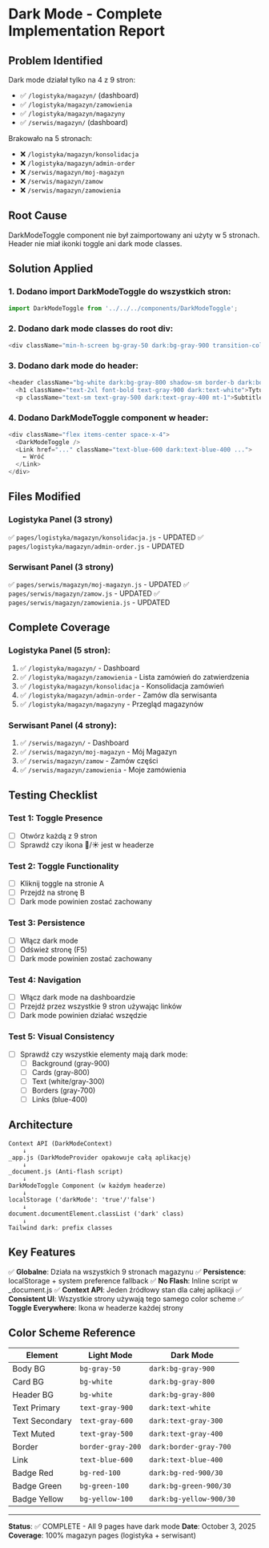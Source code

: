 # Dark Mode - Complete Implementation Report

## Problem Identified
Dark mode działał tylko na 4 z 9 stron:
- ✅ `/logistyka/magazyn/` (dashboard)
- ✅ `/logistyka/magazyn/zamowienia`
- ✅ `/logistyka/magazyn/magazyny`
- ✅ `/serwis/magazyn/` (dashboard)

Brakowało na 5 stronach:
- ❌ `/logistyka/magazyn/konsolidacja`
- ❌ `/logistyka/magazyn/admin-order`
- ❌ `/serwis/magazyn/moj-magazyn`
- ❌ `/serwis/magazyn/zamow`
- ❌ `/serwis/magazyn/zamowienia`

## Root Cause
DarkModeToggle component nie był zaimportowany ani użyty w 5 stronach. Header nie miał ikonki toggle ani dark mode classes.

## Solution Applied

### 1. Dodano import DarkModeToggle do wszystkich stron:
```javascript
import DarkModeToggle from '../../../components/DarkModeToggle';
```

### 2. Dodano dark mode classes do root div:
```javascript
<div className="min-h-screen bg-gray-50 dark:bg-gray-900 transition-colors">
```

### 3. Dodano dark mode do header:
```javascript
<header className="bg-white dark:bg-gray-800 shadow-sm border-b dark:border-gray-700">
  <h1 className="text-2xl font-bold text-gray-900 dark:text-white">Tytuł</h1>
  <p className="text-sm text-gray-500 dark:text-gray-400 mt-1">Subtitle</p>
```

### 4. Dodano DarkModeToggle component w header:
```javascript
<div className="flex items-center space-x-4">
  <DarkModeToggle />
  <Link href="..." className="text-blue-600 dark:text-blue-400 ...">
    ← Wróć
  </Link>
</div>
```

## Files Modified

### Logistyka Panel (3 strony)
✅ `pages/logistyka/magazyn/konsolidacja.js` - UPDATED
✅ `pages/logistyka/magazyn/admin-order.js` - UPDATED

### Serwisant Panel (3 strony)
✅ `pages/serwis/magazyn/moj-magazyn.js` - UPDATED
✅ `pages/serwis/magazyn/zamow.js` - UPDATED
✅ `pages/serwis/magazyn/zamowienia.js` - UPDATED

## Complete Coverage

### Logistyka Panel (5 stron):
1. ✅ `/logistyka/magazyn/` - Dashboard
2. ✅ `/logistyka/magazyn/zamowienia` - Lista zamówień do zatwierdzenia
3. ✅ `/logistyka/magazyn/konsolidacja` - Konsolidacja zamówień
4. ✅ `/logistyka/magazyn/admin-order` - Zamów dla serwisanta
5. ✅ `/logistyka/magazyn/magazyny` - Przegląd magazynów

### Serwisant Panel (4 strony):
1. ✅ `/serwis/magazyn/` - Dashboard
2. ✅ `/serwis/magazyn/moj-magazyn` - Mój Magazyn
3. ✅ `/serwis/magazyn/zamow` - Zamów części
4. ✅ `/serwis/magazyn/zamowienia` - Moje zamówienia

## Testing Checklist

### Test 1: Toggle Presence
- [ ] Otwórz każdą z 9 stron
- [ ] Sprawdź czy ikona 🌙/☀️ jest w headerze

### Test 2: Toggle Functionality
- [ ] Kliknij toggle na stronie A
- [ ] Przejdź na stronę B
- [ ] Dark mode powinien zostać zachowany

### Test 3: Persistence
- [ ] Włącz dark mode
- [ ] Odśwież stronę (F5)
- [ ] Dark mode powinien zostać zachowany

### Test 4: Navigation
- [ ] Włącz dark mode na dashboardzie
- [ ] Przejdź przez wszystkie 9 stron używając linków
- [ ] Dark mode powinien działać wszędzie

### Test 5: Visual Consistency
- [ ] Sprawdź czy wszystkie elementy mają dark mode:
  - [ ] Background (gray-900)
  - [ ] Cards (gray-800)
  - [ ] Text (white/gray-300)
  - [ ] Borders (gray-700)
  - [ ] Links (blue-400)

## Architecture

```
Context API (DarkModeContext)
    ↓
_app.js (DarkModeProvider opakowuje całą aplikację)
    ↓
_document.js (Anti-flash script)
    ↓
DarkModeToggle Component (w każdym headerze)
    ↓
localStorage ('darkMode': 'true'/'false')
    ↓
document.documentElement.classList ('dark' class)
    ↓
Tailwind dark: prefix classes
```

## Key Features

✅ **Globalne**: Działa na wszystkich 9 stronach magazynu
✅ **Persistence**: localStorage + system preference fallback
✅ **No Flash**: Inline script w _document.js
✅ **Context API**: Jeden źródłowy stan dla całej aplikacji
✅ **Consistent UI**: Wszystkie strony używają tego samego color scheme
✅ **Toggle Everywhere**: Ikona w headerze każdej strony

## Color Scheme Reference

| Element | Light Mode | Dark Mode |
|---------|-----------|-----------|
| Body BG | `bg-gray-50` | `dark:bg-gray-900` |
| Card BG | `bg-white` | `dark:bg-gray-800` |
| Header BG | `bg-white` | `dark:bg-gray-800` |
| Text Primary | `text-gray-900` | `dark:text-white` |
| Text Secondary | `text-gray-600` | `dark:text-gray-300` |
| Text Muted | `text-gray-500` | `dark:text-gray-400` |
| Border | `border-gray-200` | `dark:border-gray-700` |
| Link | `text-blue-600` | `dark:text-blue-400` |
| Badge Red | `bg-red-100` | `dark:bg-red-900/30` |
| Badge Green | `bg-green-100` | `dark:bg-green-900/30` |
| Badge Yellow | `bg-yellow-100` | `dark:bg-yellow-900/30` |

---

**Status**: ✅ COMPLETE - All 9 pages have dark mode
**Date**: October 3, 2025
**Coverage**: 100% magazyn pages (logistyka + serwisant)
